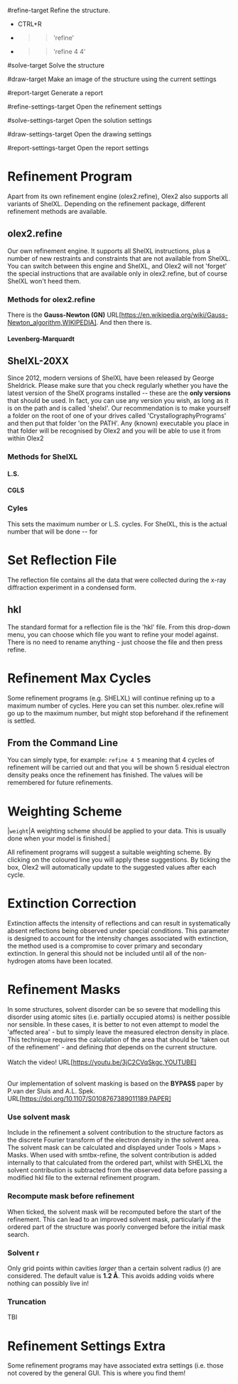 #refine-target
Refine the structure.
- CTRL+R
- >>'refine'
- >>'refine 4 4'

#solve-target
Solve the structure

#draw-target
Make an image of the structure using the current settings

#report-target
Generate a report

#refine-settings-target
Open the refinement settings

#solve-settings-target
Open the solution settings

#draw-settings-target
Open the drawing settings

#report-settings-target
Open the report settings

# Refinement Program
Apart from its own refinement engine (olex2.refine), Olex2 also supports all variants of ShelXL. Depending on the refinement package, different refinement methods are available.

## olex2.refine
Our own refinement engine. It supports all ShelXL instructions, plus a number of new restraints and constraints that are not available from ShelXL. You can switch between this engine and ShelXL, and Olex2 will not 'forget' the special instructions that are available only in olex2.refine, but of course ShelXL won't heed them.

### Methods for olex2.refine

There is the **Gauss-Newton (GN)** URL[https://en.wikipedia.org/wiki/Gauss-Newton_algorithm,WIKIPEDIA]. And then there is.

#### Levenberg-Marquardt

## ShelXL-20XX
Since 2012, modern versions of ShelXL have been released by George Sheldrick. Please make sure that you check regularly whether you have the latest version of the ShelX programs installed -- these are the **only versions** that should be used. In fact, you can use any version you wish, as long as it is on the path and is called 'shelxl'. Our recommendation is to make yourself a folder on the root of one of your drives called 'CrystallographyPrograms' and then put that folder 'on the PATH'. Any (known) executable you place in that folder will be recognised by Olex2 and you will be able to use it from within Olex2

### Methods for ShelXL

#### L.S.

#### CGLS


### Cyles
This sets the maximum number or L.S. cycles. For ShelXL, this is the actual number that will be done -- for 

# Set Reflection File
The reflection file contains all the data that were collected during the x-ray diffraction experiment in a condensed form.

## hkl
The standard format for a reflection file is the 'hkl' file. From this drop-down menu, you can choose which file you want to refine your model against. There is no need to rename anything - just choose the file and then press refine.

# Refinement Max Cycles
Some refinement programs (e.g. SHELXL) will continue refining up to a maximum number of cycles. Here you can set this number. olex.refine will go up to the maximum number, but might stop beforehand if the refinement is settled.

## From the Command Line
You can simply type, for example:
`refine 4 5`
meaning that 4 cycles of refinement will be carried out and that you will be shown 5 residual electron density peaks once the refinement has finished. The values will be remembered for future refinements.

# Weighting Scheme

|`weight`|A weighting scheme should be applied to your data. This is usually done when your model is finished.|

All refinement programs will suggest a suitable weighting scheme. By clicking on the coloured line you will apply these suggestions. By ticking the box, Olex2 will automatically update to the suggested values after each cycle.

# Extinction Correction
Extinction affects the intensity of reflections and can result in systematically absent reflections being observed under special conditions. This parameter is designed to account for the intensity changes associated with extinction, the method used is a compromise to cover primary and secondary extinction. In general this should not be included until all of the non-hydrogen atoms have been located.

# Refinement Masks
In some structures, solvent disorder can be so severe that modelling this disorder using atomic sites (i.e. partially occupied atoms) is neither possible nor sensible. In these cases, it is better to not even attempt to model the 'affected area' - but to simply leave the measured electron density in place. This technique requires the calculation of the area that should be 'taken out of the refinement' - and defining *that* depends on the current structure.
<br>
<br>
Watch the video! URL[https://youtu.be/3jC2CVqSkgc,YOUTUBE]
<br>
<br>

Our implementation of solvent masking is based on the **BYPASS** paper by P.van der Sluis and A.L. Spek.
URL[https://doi.org/10.1107/S0108767389011189,PAPER]

### Use solvent mask
Include in the refinement a solvent contribution to the structure factors as the discrete Fourier transform of the electron density in the solvent area. The solvent mask can be calculated and displayed under Tools > Maps > Masks. When used with smtbx-refine, the solvent contribution is added internally to that calculated from the ordered part, whilst with SHELXL the solvent contribution is subtracted from the observed data before passing a modified hkl file to the external refinement program.

### Recompute mask before refinement
When ticked, the solvent mask will be recomputed before the start of the refinement. This can lead to an improved solvent mask, particularly if the ordered part of the structure was poorly converged before the initial mask search.

### Solvent r
Only grid points within cavities _larger_ than a certain solvent radius (r) are considered. The default value is **1.2 &Aring;**. This avoids adding voids where nothing can possibly live in!

### Truncation
TBI

# Refinement Settings Extra
Some refinement programs may have associated extra settings (i.e. those not covered by the general GUI. This is where you find them!

